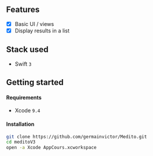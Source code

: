 ## Features

- [x] Basic UI / views
- [x] Display results in a list

## Stack used

- Swift `3`

## Getting started

#### Requirements

- Xcode `9.4`

#### Installation

```sh
git clone https://github.com/germainvictor/Medito.git
cd meditoV3
open -a Xcode AppCours.xcworkspace
```
